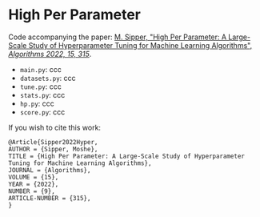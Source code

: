 # High Per Parameter

Code accompanying the paper: [M. Sipper, "High Per Parameter: A Large-Scale Study of Hyperparameter Tuning for Machine Learning Algorithms", *Algorithms 2022, 15, 315*](https://www.mdpi.com/1999-4893/15/9/315).

* `main.py`: ccc
* `datasets.py`: ccc
* `tune.py`: ccc
* `stats.py`: ccc
* `hp.py`: ccc
* `score.py`: ccc

 
If you wish to cite this work:
```
@Article{Sipper2022Hyper,
AUTHOR = {Sipper, Moshe},
TITLE = {High Per Parameter: A Large-Scale Study of Hyperparameter Tuning for Machine Learning Algorithms},
JOURNAL = {Algorithms},
VOLUME = {15},
YEAR = {2022},
NUMBER = {9},
ARTICLE-NUMBER = {315},
}
```
